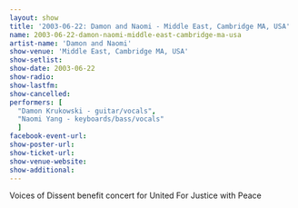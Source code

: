```yaml
---
layout: show
title: '2003-06-22: Damon and Naomi - Middle East, Cambridge MA, USA'
name: 2003-06-22-damon-naomi-middle-east-cambridge-ma-usa
artist-name: 'Damon and Naomi'
show-venue: 'Middle East, Cambridge MA, USA'
show-setlist: 
show-date: 2003-06-22
show-radio: 
show-lastfm: 
show-cancelled: 
performers: [
  "Damon Krukowski - guitar/vocals",
  "Naomi Yang - keyboards/bass/vocals"
  ]
facebook-event-url: 
show-poster-url: 
show-ticket-url: 
show-venue-website: 
show-additional: 
---
```


Voices of Dissent benefit concert for United For Justice with Peace